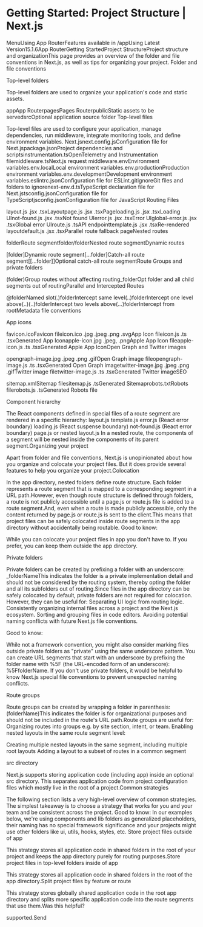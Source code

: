 # Getting Started: Project Structure | Next.js

<p>MenuUsing App RouterFeatures available in /appUsing Latest Version15.1.6App RouterGetting StartedProject StructureProject structure and organizationThis page provides an overview of the folder and file conventions in Next.js, as well as tips for organizing your project.
Folder and file conventions</p>
<p>Top-level folders</p>
<p>Top-level folders are used to organize your application's code and static assets.</p>
<p>appApp RouterpagesPages RouterpublicStatic assets to be servedsrcOptional application source folder
Top-level files</p>
<p>Top-level files are used to configure your application, manage dependencies, run middleware, integrate monitoring tools, and define environment variables.
Next.jsnext.config.jsConfiguration file for Next.jspackage.jsonProject dependencies and scriptsinstrumentation.tsOpenTelemetry and Instrumentation filemiddleware.tsNext.js request middleware.envEnvironment variables.env.localLocal environment variables.env.productionProduction environment variables.env.developmentDevelopment environment variables.eslintrc.jsonConfiguration file for ESLint.gitignoreGit files and folders to ignorenext-env.d.tsTypeScript declaration file for Next.jstsconfig.jsonConfiguration file for TypeScriptjsconfig.jsonConfiguration file for JavaScript
Routing Files</p>
<p>layout.js .jsx .tsxLayoutpage.js .jsx .tsxPageloading.js .jsx .tsxLoading UInot-found.js .jsx .tsxNot found UIerror.js .jsx .tsxError UIglobal-error.js .jsx .tsxGlobal error UIroute.js .tsAPI endpointtemplate.js .jsx .tsxRe-rendered layoutdefault.js .jsx .tsxParallel route fallback pageNested routes</p>
<p>folderRoute segmentfolder/folderNested route segmentDynamic routes</p>
<p>[folder]Dynamic route segment[...folder]Catch-all route segment[[...folder]]Optional catch-all route segmentRoute Groups and private folders</p>
<p>(folder)Group routes without affecting routing_folderOpt folder and all child segments out of routingParallel and Intercepted Routes</p>
<p>@folderNamed slot(.)folderIntercept same level(..)folderIntercept one level above(..)(..)folderIntercept two levels above(...)folderIntercept from rootMetadata file conventions</p>
<p>App icons</p>
<p>favicon.icoFavicon fileicon.ico .jpg .jpeg .png .svgApp Icon fileicon.js .ts .tsxGenerated App Iconapple-icon.jpg .jpeg, .pngApple App Icon fileapple-icon.js .ts .tsxGenerated Apple App IconOpen Graph and Twitter images</p>
<p>opengraph-image.jpg .jpeg .png .gifOpen Graph image fileopengraph-image.js .ts .tsxGenerated Open Graph imagetwitter-image.jpg .jpeg .png .gifTwitter image filetwitter-image.js .ts .tsxGenerated Twitter imageSEO</p>
<p>sitemap.xmlSitemap filesitemap.js .tsGenerated Sitemaprobots.txtRobots filerobots.js .tsGenerated Robots file</p>
<p>Component hierarchy</p>
<p>The React components defined in special files of a route segment are rendered in a specific hierarchy:
layout.js
template.js
error.js (React error boundary)
loading.js (React suspense boundary)
not-found.js (React error boundary)
page.js or nested layout.js
In a nested route, the components of a segment will be nested inside the components of its parent segment.Organizing your project</p>
<p>Apart from folder and file conventions, Next.js is unopinionated about how you organize and colocate your project files. But it does provide several features to help you organize your project.Colocation</p>
<p>In the app directory, nested folders define route structure. Each folder represents a route segment that is mapped to a corresponding segment in a URL path.However, even though route structure is defined through folders, a route is not publicly accessible until a page.js or route.js file is added to a route segment.And, even when a route is made publicly accessible, only the content returned by page.js or route.js is sent to the client.This means that project files can be safely colocated inside route segments in the app directory without accidentally being routable.
Good to know:</p>
<p>While you can colocate your project files in app you don't have to. If you prefer, you can keep them outside the app directory.</p>
<p>Private folders</p>
<p>Private folders can be created by prefixing a folder with an underscore: _folderNameThis indicates the folder is a private implementation detail and should not be considered by the routing system, thereby opting the folder and all its subfolders out of routing.Since files in the app directory can be safely colocated by default, private folders are not required for colocation. However, they can be useful for:
Separating UI logic from routing logic.
Consistently organizing internal files across a project and the Next.js ecosystem.
Sorting and grouping files in code editors.
Avoiding potential naming conflicts with future Next.js file conventions.</p>
<p>Good to know:</p>
<p>While not a framework convention, you might also consider marking files outside private folders as &quot;private&quot; using the same underscore pattern.
You can create URL segments that start with an underscore by prefixing the folder name with %5F (the URL-encoded form of an underscore): %5FfolderName.
If you don't use private folders, it would be helpful to know Next.js special file conventions to prevent unexpected naming conflicts.</p>
<p>Route groups</p>
<p>Route groups can be created by wrapping a folder in parenthesis: (folderName)This indicates the folder is for organizational purposes and should not be included in the route's URL path.Route groups are useful for:
Organizing routes into groups e.g. by site section, intent, or team.
Enabling nested layouts in the same route segment level:</p>
<p>Creating multiple nested layouts in the same segment, including multiple root layouts
Adding a layout to a subset of routes in a common segment</p>
<p>src directory</p>
<p>Next.js supports storing application code (including app) inside an optional src directory. This separates application code from project configuration files which mostly live in the root of a project.Common strategies</p>
<p>The following section lists a very high-level overview of common strategies. The simplest takeaway is to choose a strategy that works for you and your team and be consistent across the project.
Good to know: In our examples below, we're using components and lib folders as generalized placeholders, their naming has no special framework significance and your projects might use other folders like ui, utils, hooks, styles, etc.
Store project files outside of app</p>
<p>This strategy stores all application code in shared folders in the root of your project and keeps the app directory purely for routing purposes.Store project files in top-level folders inside of app</p>
<p>This strategy stores all application code in shared folders in the root of the app directory.Split project files by feature or route</p>
<p>This strategy stores globally shared application code in the root app directory and splits more specific application code into the route segments that use them.Was this helpful?</p>
<p>supported.Send</p>
